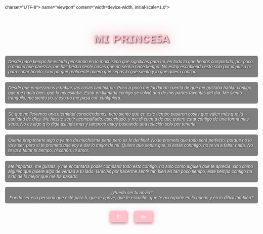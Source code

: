 <!DOCTYPE html>
<html lang="es">
<head>
    <meta> charset="UTF-8">
    <meta> name="viewport" content="width=device-width, initial-scale=1.0">
    <title>му ℓσνє 𝐕 ᥫ᭡ </title>
    <style>
        body {
            font-family: Arial, sans-serif;
            background-image: url('https://i0.wp.com/dailyanimeart.com/wp-content/uploads/2015/04/stand-guard-ichigo-orihime-by-mai-kuu1.png?fit=1200%2C729&ssl=1');
            background-size: cover;
            background-position: center;
            background-repeat: no-repeat;
            text-align: left;
            padding: 50px;
            max-width: 800px;
            margin: 0 auto;
        }
        h1 {
            color: #FFC0CB;
            text-shadow: 2px 2px 4px rgba(0, 0, 0, 0.7), 0 0 10px rgba(255, 255, 255, 0.5), 0 0 20px rgba(255, 255, 255, 0.3), 0 0 15px rgba(255, 192, 203, 0.8), 0 0 30px rgba(255, 192, 203, 0.5), 0 0 40px rgba(255, 192, 203, 0.7), 0 0 50px rgba(255, 192, 203, 0.4);
            text-align: center;
            font-size: 3em;
            font-weight: bold;
            margin-bottom: 30px;
        }
        p {
            color: #fff;
            text-shadow: 1px 1px 3px rgba(0, 0, 0, 0.7);
            margin-bottom: 15px;
            background-color: rgba(0, 0, 0, 0.5);
            padding: 10px;
            border-radius: 5px;
        }
        .italics {
            font-style: italic;
        }
        .center-content {
            text-align: center;
        }
        button {
            padding: 10px 20px;
            background-color: #FFC0CB;
            color: white;
            border: none;
            cursor: pointer;
            margin: 10px;
            box-shadow: 0 4px 8px rgba(0, 0, 0, 0.3), 0 0 10px rgba(255, 192, 203, 0.8), 0 0 20px rgba(255, 192, 203, 0.5);
        }
        button:hover {
            background-color: #FFB6C1;
            box-shadow: 0 4px 8px rgba(0, 0, 0, 0.3), 0 0 15px rgba(255, 192, 203, 0.9), 0 0 25px rgba(255, 192, 203, 0.6);
        }
        #noButton {
            position: relative;
        }
        #mensaje {
            color: #fff;
            text-shadow: 1px 1px 3px rgba(0, 0, 0, 0.7);
        }
        #mensaje p {
            margin-bottom: 10px;
            background-color: rgba(0, 0, 0, 0.5);
            padding: 10px;
            border-radius: 5px;
        }
    </style>
</head>
<body>
    <h1>ᴍɪ ᴘʀɪɴᴄᴇꜱᴀ</h1>
    <p class="italics">Desde hace tiempo he estado pensando en lo muchisimo que significas para mi, en todo lo que hemos compartido, por poco o mucho que parezca, me haz hecho sentir cosas que no sentía hace tiempo. No estoy escribiendo esto solo por impulso ni para sonar bonito, sino porque realmente quiero que sepas lo que siento y lo que quiero contigo.</p>
    <p class="italics">Desde que empezamos a hablar, las cosas cambiaron. Poco a poco me fui dando cuenta de que me gustaba hablar contigo, que me hacía bien, que lo necesitaba. Estar en llamada contigo se volvió una de mis partes favoritas del día. Me siento tranquilo, me siento yo, y eso no me pasa con cualquiera.</p>
    <p class="italics">Sé que no llevamos una eternidad conociéndonos, pero siento que en este tiempo pasaron cosas que valen más que la cantidad de días. Me hiciste sentir acompañado, escuchado, y me di cuenta de que quiero estar contigo de una forma mas seria. No es algo q lo diga asi nda mas y tampoco estoy buscando una relación solo por tenerla.</p>
    <p class="italics">Queria preguntarte algo q ya me da muchisima pena pero es lo del final. No te prometo que todo será perfecto, porque no lo va a ser, pero sí te prometo que voy a dar lo mejor de mí. Quiero que sepas que, si estás conmigo, no te va a faltar nada. No te va a faltar ni tiempo, ni cariño, ni amor.</p>
    <p class="italics">Me importas, me gustas, y me encantaría poder compartir todo esto contigo, no solo como alguien que te aprecia, sino como alguien que quiere algo de verdad a tu lado. Gracias por hacerme sentir tan bien en tan poco tiempo, este tiempo contigo ha sido de lo mejor que me ha pasado.</p>
    <div class="center-content">
        <p class="italics">¿Puedo ser tu novio?<br>
        Puedo ser esa persona que esté para ti, que te apoye, que te escuche, que te acompañe en lo bueno y en lo difícil también?</p>
        <button id="siButton" onclick="cambiarTexto()">Sí</button>
        <button id="noButton" onmouseover="moverBoton()">No</button>
    </div>
    <div id="mensaje"></div>
    <script>
        function cambiarTexto() {
            document.getElementById("mensaje").innerHTML = `
                <p>Gracias por decir que sí. En serio, gracias por confiar en mí, por aceptarme ser tu pareja, aunque apenas comienza, ya significa muchísimo para mi.</p>
                <p>Te prometeria mil cosas aunque solo sean palabras y proximamente te lo demuestro con hechos, pero sí te prometo algo real: compromiso, respeto, cuidado y tiempo. Prometo darte lo mejor de mí, incluso en los días que me sienta para la mierda.</p>
                <p>Te aviso que no te quiero para pasar el rato, ni por llenar un vacio, te quiero para darte todo lo que te mereces, el amor que te mereces, demostrarte como de verdad tienes que ser tratada. Algo que tenga sentido, que crezca cada vez mas con el tiempo.</p>
                <p>Me importas muchisiimoo mas de lo que imaginás, por vos estoy dispuesto a dar mucho, basicamente todo. No porque lo sienta como una obligación, sino porque yo quiero hacerlo. Porque cuando alguien te hace sentir bien con solo estar, lo mínimo que uno puede querer es hacer lo mismo por ella.</p>
                <p>Quiero cuidarte, apoyarte, estar siempre para vos, quiero ser tu paz, no causarte caos. Porque algo que lo tengo claro, es que vale la pena intentarlo contigo. Gracias por darme esta oportunidad. No la pienso desaprovechar.</p>
            `;
            document.getElementById("noButton").style.display = "none";
        }

        function moverBoton() {
            const button = document.getElementById("noButton");
            const maxX = window.innerWidth - button.offsetWidth - 20;
            const maxY = window.innerHeight - button.offsetHeight - 20;
            let randomX, randomY;
            do {
                randomX = Math.floor(Math.random() * maxX);
                randomY = Math.floor(Math.random() * maxY);
            } while (randomX > 200 && randomX < maxX - 200 && randomY > 100 && randomY < maxY - 100); // Evita el área central para no superponerse al texto
            button.style.left = randomX + "px";
            button.style.top = randomY + "px";
            button.style.position = "absolute";
        }
    </script>
</body>
</html>

